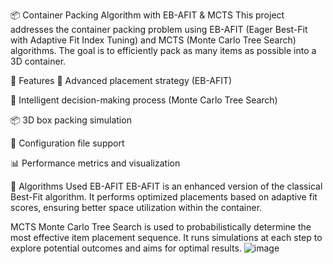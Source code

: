 📦 Container Packing Algorithm with EB-AFIT & MCTS
This project addresses the container packing problem using EB-AFIT (Eager Best-Fit with Adaptive Fit Index Tuning) and MCTS (Monte Carlo Tree Search) algorithms. The goal is to efficiently pack as many items as possible into a 3D container.

🚀 Features
📐 Advanced placement strategy (EB-AFIT)

🌲 Intelligent decision-making process (Monte Carlo Tree Search)

📦 3D box packing simulation

🔧 Configuration file support

📊 Performance metrics and visualization

🧠 Algorithms Used
EB-AFIT
EB-AFIT is an enhanced version of the classical Best-Fit algorithm. It performs optimized placements based on adaptive fit scores, ensuring better space utilization within the container.

MCTS
Monte Carlo Tree Search is used to probabilistically determine the most effective item placement sequence. It runs simulations at each step to explore potential outcomes and aims for optimal results.
![image](https://github.com/user-attachments/assets/d1b98cc6-ca8e-44d9-bdfe-7b729b2f23eb)
